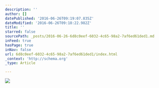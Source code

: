 ```yaml
---
description: ''
author: []
datePublished: '2016-06-26T09:19:07.835Z'
dateModified: '2016-06-26T09:18:22.982Z'
title: ''
starred: false
sourcePath: _posts/2016-06-26-6d8c0eef-6032-4c65-98a2-7af6ed61ded1.md
inFeed: true
hasPage: true
inNav: false
url: 6d8c0eef-6032-4c65-98a2-7af6ed61ded1/index.html
_context: 'http://schema.org'
_type: Article

---
```

![](https://the-grid-user-content.s3-us-west-2.amazonaws.com/901bf563-86f6-4ab0-bf44-976f47703482.jpg)